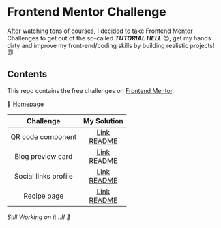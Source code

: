 # Frontend Mentor Challenge

After watching tons of courses, I decided to take Frontend Mentor Challenges to get out of the so-called **_TUTORIAL HELL_** :smiling_imp:, get my hands dirty and improve my front-end/coding skills by building realistic projects! :innocent:

## Contents

This repo contains the free challenges on [Frontend Mentor](https://www.frontendmentor.io).

:house_with_garden: [Homepage](https://yahappylemon.github.io/frontend-mentor-practice/)

|      Challenge       |                                                                  My Solution                                                                  |
| :------------------: | :-------------------------------------------------------------------------------------------------------------------------------------------: |
|  QR code component   |    [Link](https://yahappylemon.github.io/frontend-mentor-practice/QR-code-component/index.html)<br>[README](./QR-code-component/README.md)    |
|  Blog preview card   |    [Link](https://yahappylemon.github.io/frontend-mentor-practice/Blog-preview-card/index.html)<br>[README](./Blog-preview-card/README.md)    |
| Social links profile | [Link](https://yahappylemon.github.io/frontend-mentor-practice/Social-links-profile/index.html)<br>[README](./Social-links-profile/README.md) |
|     Recipe page      |          [Link](https://yahappylemon.github.io/frontend-mentor-practice/Recipe-page/index.html)<br>[README](./Recipe-page/README.md)          |

_Still Working on it...!! :muscle:_
